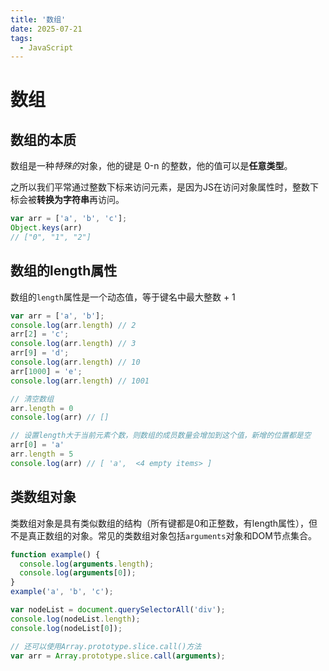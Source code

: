 ```yaml
---
title: '数组'
date: 2025-07-21
tags:
  - JavaScript 
---
```


# 数组

## 数组的本质

数组是一种*特殊的*对象，他的键是 0-n 的整数，他的值可以是**任意类型**。


之所以我们平常通过整数下标来访问元素，是因为JS在访问对象属性时，整数下标会被**转换为字符串**再访问。


```js
var arr = ['a', 'b', 'c'];
Object.keys(arr)
// ["0", "1", "2"]
```

## 数组的length属性
数组的`length`属性是一个动态值，等于键名中最大整数 + 1

```js
var arr = ['a', 'b'];
console.log(arr.length) // 2
arr[2] = 'c';
console.log(arr.length) // 3
arr[9] = 'd';
console.log(arr.length) // 10
arr[1000] = 'e';
console.log(arr.length) // 1001

// 清空数组
arr.length = 0
console.log(arr) // []

// 设置length大于当前元素个数，则数组的成员数量会增加到这个值，新增的位置都是空
arr[0] = 'a'
arr.length = 5
console.log(arr) // [ 'a',  <4 empty items> ]

```


## 类数组对象

类数组对象是具有类似数组的结构（所有键都是0和正整数，有length属性），但不是真正数组的对象。常见的类数组对象包括`arguments`对象和DOM节点集合。

```js
function example() {
  console.log(arguments.length);
  console.log(arguments[0]);
}
example('a', 'b', 'c');
```

```js
var nodeList = document.querySelectorAll('div');
console.log(nodeList.length);
console.log(nodeList[0]);
```

```js
// 还可以使用Array.prototype.slice.call()方法
var arr = Array.prototype.slice.call(arguments);
```
